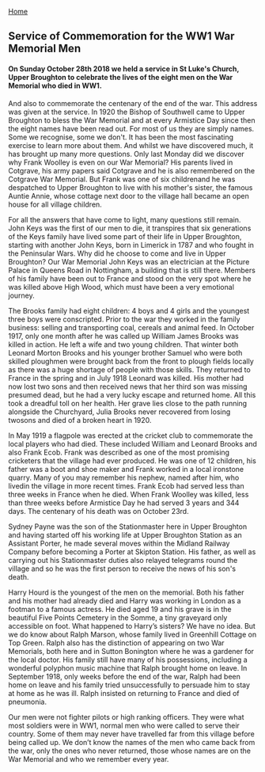 [Home](https://simon-scmp.github.io/Upper-Broughton-History/)

## Service of Commemoration for the WW1 War Memorial Men

#### On Sunday October 28th 2018 we held a service in St Luke's Church, Upper Broughton to celebrate the lives of the eight men on the War Memorial who died in WW1.

 And also to commemorate the centenary of the end of the war. This address was given at the service.
In 1920 the Bishop of Southwell came to Upper Broughton to bless the War Memorial and at every Armistice Day since then the eight names have been read out. For most of us they are simply names. Some we recognise, some we don't. It has been the most fascinating exercise to learn more about them. And whilst we have discovered much, it has brought up many more questions. Only last Monday did we discover why Frank Woolley is even on our War Memorial? His parents lived in Cotgrave, his army papers said Cotgrave and he is also remembered on the Cotgrave War Memorial. But Frank was one of six childrenand he was despatched to Upper Broughton to live with his mother's sister, the famous Auntie Annie, whose cottage next door to the village hall became an open house for all village children.

For all the answers that have come to light, many questions still remain. John Keys was the first of our men to die, it transpires that six generations of the Keys family have lived some part of their life in Upper Broughton, starting with another John Keys, born in Limerick in 1787 and who fought in the Peninsular Wars. Why did he choose to come and live in Upper Broughton? Our War Memorial John Keys was an electrician at the Picture Palace in Queens Road in Nottingham, a building that is still there. Members of his family have been out to France and stood on the very spot where he was killed above High Wood, which must have been a very emotional journey.

The Brooks family had eight children: 4 boys and 4 girls and the youngest three boys were conscripted. Prior to the war they worked in the family business: selling and transporting coal, cereals and animal feed. In October 1917, only one month after he was called up William James Brooks was killed in action. He left a wife and two young children. That winter both Leonard Morton Brooks and his younger brother Samuel who were both skilled ploughmen were brought back from the front to plough fields locally as there was a huge shortage of people with those skills. They returned to France in the spring and in July 1918 Leonard was killed. His mother had now lost two sons and then received news that her third son was missing presumed dead, but he had a very lucky escape and returned home. All this took a dreadful toll on her health. Her grave lies close to the path running alongside the Churchyard, Julia Brooks never recovered from losing twosons and died of a broken heart in 1920.

In May 1919 a flagpole was erected at the cricket club to commemorate the local players who had died. These included William and Leonard Brooks and also Frank Ecob. Frank was described as one of the most promising cricketers that the village had ever produced. He was one of 12 children, his father was a boot and shoe maker and Frank worked in a local ironstone quarry. Many of you may remember his nephew, named after him, who livedin the village in more recent times. Frank Ecob had served less than three weeks in France when he died. When Frank Woolley was killed, less than three weeks before Armistice Day he had served 3 years and 344 days. The centenary of his death was on October 23rd.

Sydney Payne was the son of the Stationmaster here in Upper Broughton and having started off his working life at Upper Broughton Station as an Assistant Porter, he made several moves within the Midland Railway Company before becoming a Porter at Skipton Station. His father, as well as carrying out his Stationmaster duties also relayed telegrams round the village and so he was the first person to receive the news of his son's death.

Harry Hourd is the youngest of the men on the memorial. Both his father and his mother had already died and Harry was working in London as a footman to a famous actress. He died aged 19 and his grave is in the beautiful Five Points Cemetery in the Somme, a tiny graveyard only accessible on foot. What happened to Harry’s sisters? We have no idea. But we do know about Ralph Marson, whose family lived in Greenhill Cottage on Top Green. Ralph also has the distinction of appearing on two War Memorials, both here and in Sutton Bonington where he was a gardener for the local doctor. His family still have many of his possessions, including a wonderful polyphon music machine that Ralph brought home on leave. In September 1918, only weeks before the end of the war, Ralph had been home on leave and his family tried unsuccessfully to persuade him to stay at home as he was ill. Ralph insisted on returning to France and died of pneumonia.

Our men were not fighter pilots or high ranking officers. They were what most soldiers were in WW1, normal men who were called to serve their country. Some of them may never have travelled far from this village before being called up. We don’t know the names of the men who came back from the war, only the ones who never returned, those whose names are on the War Memorial and who we remember every year.



